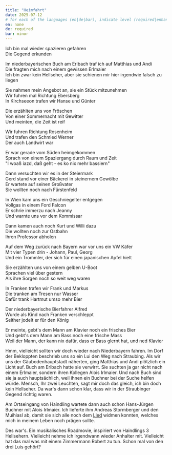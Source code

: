 ```yaml
---
title: "Heimfahrt"
date: 2025-07-12
# for each of the languages (en|de|bar), indicate level (required|enhancing|minor|none)
en: none
de: required
bar: minor
---
```

Ich bin mal wieder spazieren gefahren  
Die Gegend erkunden  

Im niederbayerischen Buch am Erlbach traf ich auf Matthias und Andi  
Die fragten mich nach einem gewissen Erlmaier  
Ich bin zwar kein Hellseher, aber sie schienen mir hier irgendwie falsch zu liegen

Sie nahmen mein Angebot an, sie ein Stück mitzunehmen  
Wir fuhren mal Richtung Ebersberg  
In Kirchseeon trafen wir Hanse und Günter

Die erzählten uns von Fröschen  
Von einer Sommernacht mit Gewitter  
Und meinten, die Zeit ist reif

Wir fuhren Richtung Rosenheim  
Und trafen den Schmied Werner  
Der auch Landwirt war

Er war gerade vom Süden heimgekommen  
Sprach von einem Spaziergang durch Raum und Zeit  
"I woaß iazd, daß geht - es ko nix mehr bassiern"

Dann versuchten wir es in der Steiermark  
Gerd stand vor einer Bäckerei in steinernem Gewölbe  
Er wartete auf seinen Großvater  
Sie wollten noch nach Fürstenfeld

In Wien kam uns ein Geschniegelter entgegen  
Vollgas in einem Ford Falcon  
Er schrie immerzu nach Jeanny  
Und warnte uns vor dem Kommissar

Dann kamen auch noch Kurt und Willi dazu  
Die wollten noch zur Ostbahn  
Ihren Professor abholen

Auf dem Weg zurück nach Bayern war vor uns ein VW Käfer  
Mit vier Typen drin - Johann, Paul, Georg  
Und ein Trommler, der sich für einen japanischen Apfel hielt

Sie erzählten uns von einem gelben U-Boot  
Sprachen viel über gestern  
Als ihre Sorgen noch so weit weg waren

In Franken trafen wir Frank und Markus  
Die tranken am Tresen nur Wasser  
Dafür trank Hartmut umso mehr Bier

Der niederbayerische Bierfahrer Alfred  
Wurde als Kind nach Franken verschleppt  
Seither jodelt er für den König

Er meinte, gebt's dem Mann am Klavier noch ein frisches Bier  
Und gebt's dem Mann am Bass noch eine frische Mass  
Weil der Mann, der kann nix dafür, dass er Bass glernt hat, und ned Klavier

Hmm, vielleicht sollten wir doch wieder nach Niederbayern fahren. Im Dorf der Bekloppten beschrieb uns so ein Lui den Weg nach Straubing. Als wir uns der Gäubodenhauptstadt näherten, ging Matthias und Andi plötzlich ein Licht auf. Buch am Erlbach hatte sie verwirrt. Sie suchten ja gar nicht nach einem Erlmaier, sondern ihren Kollegen Alois Irlmaier. Und nach Buch sind sie ja auch hauptsächlich, weil ihnen ein Buchner bei der Suche helfen würde. Mensch, Ihr zwei Leuchten, sagt mir doch das gleich, ich bin doch kein Hellseher. Da war's dann schon klar, dass wir in der Straubinger Gegend richtig waren.

Am Ortseingang von Haindling wartete dann auch schon Hans-Jürgen Buchner mit Alois Irlmaier. Ich lieferte ihm Andreas Stormberger und den Muihiasl ab, damit sie sich alle noch dem [Lied](https://www.youtube.com/watch?v=2NA3opiriN0) widmen konnten, welches mich in meinem Leben noch prägen sollte.

Des war's. Ein musikalisches Roadmovie, inspiriert von Haindlings 3 Hellsehern. Vielleicht nehme ich irgendwann wieder Anhalter mit. Vielleicht hat das mal was mit einem Zimmermann Robert zu tun. Schon mal von den drei Luis gehört?